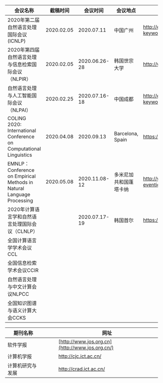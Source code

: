 | 会议名称                                                     | 截稿时间   | 会议时间      | 会议地点               | 网址                                                         |
| ------------------------------------------------------------ | ---------- | ------------- | ---------------------- | ------------------------------------------------------------ |
| 2020年第二届自然语言处理国际会议(ICNLP)                      | 2020.02.05 | 2020.07.11    | 中国广州               | http://eshukan.com/ConferenceCollection/Index.aspx?keywords=nlp |
| 2020年第四届自然语言处理与信息检索国际会议（NLPIR）          | 2020.02.05 | 2020.06.26-28 | 韩国世宗大学           | http://www.allconfs.org/mobile/index.asp?id=6974             |
| 自然语言处理与人工智能国际会议（NLPAI）                      | 2020.02.25 | 2020.07.16-18 | 中国成都               | http://eshukan.com/ConferenceCollection/Index.aspx?keywords=nlp |
| COLING 2020:  International Conference on Computational Linguistics | 2020.04.08 | 2020.09.13    | Barcelona, Spain       | https://www.myhuiban.com/conference/170                      |
| EMNLP：Conference  on Empirical Methods in Natural Language Processing | 2020.05.08 | 2020.11.08-12 | 多米尼加共和国蓬塔卡纳 | http://www.wikicfp.com/cfp/servlet/event.showcfp?eventid=98012&copyownerid=160501 |
| 2020年计算语言学和自然语言处理国际会议（CLNLP）              |            | 2020.07.17-19 | 韩国首尔               | https://www.hdh.im/details/5d7dc7dd6623662203550540.html     |
| 全国计算语言学学术会议CCL                                    |            |               |                        |                                                              |
| 全国信息检索学术会议CCIR                                     |            |               |                        |                                                              |
| 自然语言处理与中文计算会议NLPCC                              |            |               |                        |                                                              |
| 全国知识图谱与语义计算大会CCKS                               |            |               |                        |                                                              |

| 期刊名称         |      |      |      | 网址                                            |
| ---------------- | ---- | ---- | ---- | ----------------------------------------------- |
| 软件学报         |      |      |      | [http://www.jos.org.cn](http://www.jos.org.cn/) |
| 计算机学报       |      |      |      | http://cjc.ict.ac.cn/                           |
| 计算机研究与发展 |      |      |      | http://crad.ict.ac.cn/                          |

